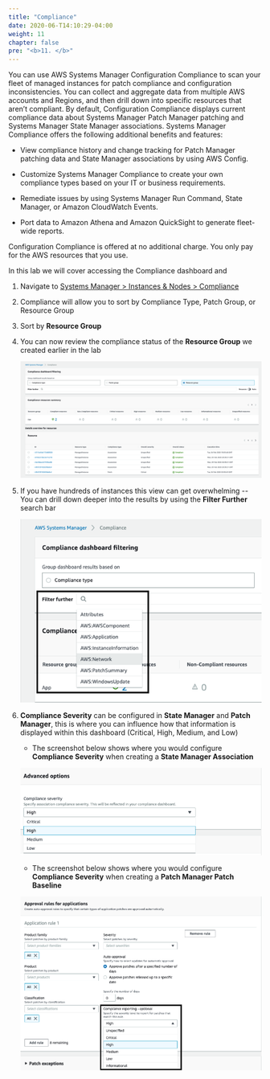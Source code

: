 ```yaml
---
title: "Compliance"
date: 2020-06-T14:10:29-04:00
weight: 11
chapter: false
pre: "<b>11. </b>"
---
```


You can use AWS Systems Manager Configuration Compliance to scan your fleet of managed instances for patch compliance and configuration inconsistencies. You can collect and aggregate data from multiple AWS accounts and Regions, and then drill down into specific resources that aren’t compliant. By default, Configuration Compliance displays current compliance data about Systems Manager Patch Manager patching and Systems Manager State Manager associations. Systems Manager Compliance offers the following additional benefits and features:

* View compliance history and change tracking for Patch Manager patching data and State Manager associations by using AWS Config.

* Customize Systems Manager Compliance to create your own compliance types based on your IT or business requirements.

* Remediate issues by using Systems Manager Run Command, State Manager, or Amazon CloudWatch Events.

* Port data to Amazon Athena and Amazon QuickSight to generate fleet-wide reports.

Configuration Compliance is offered at no additional charge. You only pay for the AWS resources that you use.

In this lab we will cover accessing the Compliance dashboard and 

1.  Navigate to [Systems Manager \> Instances & Nodes \>
    Compliance](https://console.aws.amazon.com/systems-manager/compliance)

1. Compliance will allow you to sort by Compliance Type, Patch Group,
    or Resource Group

1. Sort by **Resource Group**

1. You can now review the compliance status of the **Resource Group**
    we created earlier in the lab

    ![](./media/image15.png)

1. If you have hundreds of instances this view can get overwhelming --
    You can drill down deeper into the results by using the **Filter Further** search bar

    ![](./media/image16.png)

1. **Compliance Severity** can be configured in **State Manager** and **Patch Manager**, this is where you can influence how that information is displayed within this dashboard (Critical, High, Medium, and Low)

    - The screenshot below shows where you would configure **Compliance Severity** when creating a **State Manager Association**

    ![](./media/compliance-state-manager.png)

    - The screenshot below shows where you would configure **Compliance Severity** when creating a **Patch Manager Patch Baseline**

    ![](./media/compliance-patch-manager.png)

